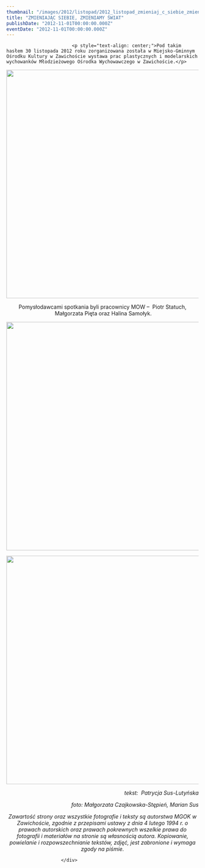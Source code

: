```yaml
---
thumbnail: "/images/2012/listopad/2012_listopad_zmieniaj_c_siebie_zmieniamy_wiat_2012_11_zmieniaj_c_siebie_zmieniamy_wiat_DSC_0052.jpg"
title: "ZMIENIAJĄC SIEBIE, ZMIENIAMY ŚWIAT"
publishDate: "2012-11-01T00:00:00.000Z"
eventDate: "2012-11-01T00:00:00.000Z"
---
```


<div class="entry-content">
							
							<p style="text-align: center;">Pod takim hasłem 30 listopada 2012 roku zorganizowana została w Miejsko-Gminnym Ośrodku Kultury w Zawichoście wystawa prac plastycznych i modelarskich wychowanków Młodzieżowego Ośrodka Wychowawczego w Zawichoście.</p>
<p style="text-align: center;"><img fetchpriority="high" decoding="async" class="aligncenter size-full wp-image-689" title="zmieniając siebie, zmieniamy świat Zawichost Patrycja Sus Luryńska" src="/images/2012/listopad/2012_listopad_zmieniaj_c_siebie_zmieniamy_wiat_2012_11_zmieniaj_c_siebie_zmieniamy_wiat_DSC_0052.jpg" alt="" width="900" height="598" srcset="/images/2012/listopad/2012_listopad_zmieniaj_c_siebie_zmieniamy_wiat_2012_11_zmieniaj_c_siebie_zmieniamy_wiat_DSC_0052.jpg 900w, /images/2012/listopad/DSC_0052-300x199.jpg 300w" sizes="(max-width: 900px) 100vw, 900px"></p>
<p style="text-align: center;">Pomysłodawcami spotkania byli pracownicy MOW – &nbsp;Piotr Statuch, &nbsp;Małgorzata Pięta oraz Halina Samołyk.</p>
<p style="text-align: center;"><img decoding="async" class="aligncenter size-full wp-image-688" title="zmieniając siebie, zmieniamy świat" src="/images/2012/listopad/2012_listopad_zmieniaj_c_siebie_zmieniamy_wiat_2012_11_zmieniaj_c_siebie_zmieniamy_wiat_DSC_0046.jpg" alt="" width="900" height="598" srcset="/images/2012/listopad/2012_listopad_zmieniaj_c_siebie_zmieniamy_wiat_2012_11_zmieniaj_c_siebie_zmieniamy_wiat_DSC_0046.jpg 900w, /images/2012/listopad/DSC_0046-300x199.jpg 300w" sizes="(max-width: 900px) 100vw, 900px"></p>
<p style="text-align: center;"><img decoding="async" class="aligncenter size-full wp-image-690" title="zmieniając siebie, zmieniamy świat Zawichost Patrycja Sus Luryńska" src="/images/2012/listopad/2012_listopad_zmieniaj_c_siebie_zmieniamy_wiat_2012_11_zmieniaj_c_siebie_zmieniamy_wiat_DSC_0065.jpg" alt="" width="900" height="598" srcset="/images/2012/listopad/2012_listopad_zmieniaj_c_siebie_zmieniamy_wiat_2012_11_zmieniaj_c_siebie_zmieniamy_wiat_DSC_0065.jpg 900w, /images/2012/listopad/DSC_0065-300x199.jpg 300w" sizes="(max-width: 900px) 100vw, 900px"></p>
<p style="text-align: right;"><em>tekst: &nbsp;Patrycja Sus-Lutyńska</em></p>
<p style="text-align: right;"><em>foto: Małgorzata Czajkowska-Stępień, Marian Sus</em></p>
<p style="text-align: center;"><em>Zawartość strony oraz wszystkie fotografie i teksty są autorstwa MGOK w Zawichoście, zgodnie z przepisami ustawy z dnia 4 lutego 1994 r. o prawach autorskich oraz prawach pokrewnych wszelkie prawa do fotografii i materiałów na stronie są własnością autora. Kopiowanie, powielanie i rozpowszechnianie tekstów, zdjęć, jest zabronione i wymaga zgody na piśmie.</em></p>
						
						</div>
